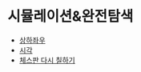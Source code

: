 #  시뮬레이션&완전탐색

- [상하좌우](https://github.com/JangHyoGwang/TIL/blob/main/Python/%EC%83%81%ED%95%98%EC%A2%8C%EC%9A%B0.md)
- [시각](https://github.com/JangHyoGwang/TIL/blob/main/Python/%EC%8B%9C%EA%B0%81.md)
- [체스판 다시 칠하기](https://github.com/JangHyoGwang/TIL/blob/main/Python/%EC%B2%B4%EC%8A%A4%ED%8C%90%20%EB%8B%A4%EC%8B%9C%20%EC%B9%A0%ED%95%98%EA%B8%B0.md)
